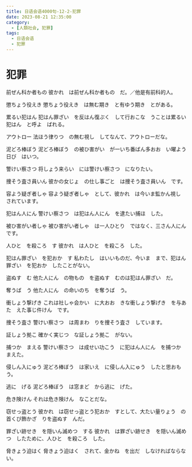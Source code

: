 ```yaml
---
title: 日语会语4000句-12-2-犯罪
date: 2023-08-21 12:35:00
category:
  - [人類社会, 犯罪]
tags:
  - 日语会语
  - 犯罪
---
```


# 犯罪

前ぜん科か者もの
彼かれ　は前ぜん科か者もの　だ。／他是有前科的人。

懲ちょう役えき
懲ちょう役えき　は無む期き　と有ゆう期き　とがある。

累るい犯はん
犯はん罪ざい　を反はん復ぷく　して行おこな　うことは累るい犯はん　と呼よ　ばれる。

アウトロー
法ほう律りつ　の無む視し　してなんて、アウトローだな。

泥どろ棒ぼう
泥どろ棒ぼう　の被ひ害がい　が一いち番ばん多おお　い曜よう日び　はいつ。

警けい察さつ
将しょう来らい　には警けい察さつ　になりたい。

捜そう査さ員いん
彼かの女じょ　の仕し事ごと　は捜そう査さ員いん　です。

容よう疑ぎ者しゃ
容よう疑ぎ者しゃ　として、彼かれ　は今いま監かん視し　されています。

犯はん人にん
警けい察さつ　は犯はん人にん　を逮たい捕ほ　した。

被ひ害がい者しゃ
被ひ害がい者しゃ　は一人ひとり　ではなく、三さん人にん　です。

人ひと　を殺ころ　す
彼かれ　は人ひと　を殺ころ　した。

犯はん罪ざい　を犯おか　す
私わたし　はいいものだ、今いま　まで、犯はん罪ざい　を犯おか　したことがない。

盗ぬす　む
他た人にん　の物もの　を盗ぬす　むのは犯はん罪ざい　だ。

奪うば　う
他た人にん　の命いのち　を奪うば　う。

衝しょう撃げき
これは社しゃ会かい　に大おお　きな衝しょう撃げき　を与あた　えた事じ件けん　です。

捜そう査さ
警けい察さつ　は周まわ　りを捜そう査さ　しています。

証しょう拠こ
確かく実じつ　な証しょう拠こ　がない。

捕つか　まえる
警けい察さつ　は成せい功こう　に犯はん人にん　を捕つか　まえた。

侵しん入にゅう
泥どろ棒ぼう　は家いえ　に侵しん入にゅう　したと思おも　う。

逃に　げる
泥どろ棒ぼう　は窓まど　から逃に　げた。

危き険けん
それは危き険けん　なことだな。

窃せっ盗とう
彼かれ　は窃せっ盗とう犯おか　すとして、大たい量りょう　の首くび飾かざ　りを盗ぬす　んだ。

罪ざい跡せき　を隠いん滅めつ　する
彼かれ　は罪ざい跡せき　を隠いん滅めつ　したために、人ひと　を殺ころ　した。

脅きょう迫はく
脅きょう迫はく　されて、金かね　を出だ　しなければならない。
